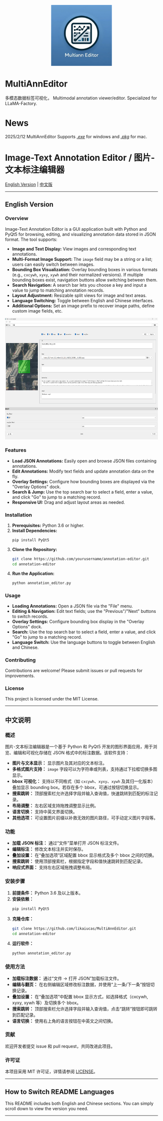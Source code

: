 <div align="center">
  <img src="image\Designer.jpeg" alt="Project Icon" width="200" height="200">
</div>

# MultiAnnEditor
多模态数据标签可视化， Multimodal annotation viewer/editor. Specialized for LLaMA-Factory. 
# News

2025/2/12 MultiAnnEditor Supports [_.exe_](https://github.com/likaiucas/MultiAnnEditor/blob/master/dist/annotation_editor.exe) for windows and [_.pkg_](https://github.com/likaiucas/MultiAnnEditor/blob/master/build/annotation_editor/annotation_editor.pkg) for mac. 


# Image-Text Annotation Editor / 图片-文本标注编辑器



[English Version](#english-version) | [中文版](#中文说明)

---

## English Version

### Overview
Image-Text Annotation Editor is a GUI application built with Python and PyQt5 for browsing, editing, and visualizing annotation data stored in JSON format. The tool supports:
- **Image and Text Display:** View images and corresponding text annotations.
- **Multi-Format Image Support:** The `image` field may be a string or a list; users can easily switch between images.
- **Bounding Box Visualization:** Overlay bounding boxes in various formats (e.g., `cxcywh`, `xyxy`, `xywh` and their normalized versions). If multiple bounding boxes exist, navigation buttons allow switching between them.
- **Search Navigation:** A search bar lets you choose a key and input a value to jump to matching annotation records.
- **Layout Adjustment:** Resizable split views for image and text areas.
- **Language Switching:** Toggle between English and Chinese interfaces.
- **Additional Options:** Set an image prefix to recover image paths, define custom image fields, etc.

<div align="center">
  <img src="image\feature.png" alt="Project Feature" width="800" height="400">
</div>

### Features
- **Load JSON Annotations:** Easily open and browse JSON files containing annotations.
- **Edit Annotations:** Modify text fields and update annotation data on the fly.
- **Overlay Settings:** Configure how bounding boxes are displayed via the "Overlay Options" dock.
- **Search & Jump:** Use the top search bar to select a field, enter a value, and click "Go" to jump to a matching record.
- **Responsive UI:** Drag and adjust layout areas as needed.

### Installation
1. **Prerequisites:** Python 3.6 or higher.
2. **Install Dependencies:**
    ```bash
    pip install PyQt5
    ```
3. **Clone the Repository:**
    ```bash
    git clone https://github.com/yourusername/annotation-editor.git
    cd annotation-editor
    ```
4. **Run the Application:**
    ```bash
    python annotation_editor.py
    ```

### Usage
- **Loading Annotations:** Open a JSON file via the "File" menu.
- **Editing & Navigation:** Edit text fields; use the "Previous"/"Next" buttons to switch records.
- **Overlay Settings:** Configure bounding box display in the "Overlay Options" dock.
- **Search:** Use the top search bar to select a field, enter a value, and click "Go" to jump to a matching record.
- **Language Switch:** Use the language buttons to toggle between English and Chinese.

### Contributing
Contributions are welcome! Please submit issues or pull requests for improvements.

### License
This project is licensed under the MIT License.

---

## 中文说明

### 概述
图片-文本标注编辑器是一个基于 Python 和 PyQt5 开发的图形界面应用，用于浏览、编辑和可视化存储在 JSON 格式中的标注数据。该软件支持：
- **图片与文本显示：** 显示图片及其对应的文本标注。
- **多格式图片支持：** `image` 字段可以为字符串或列表，支持通过下拉框切换多图显示。
- **bbox 可视化：** 支持以不同格式（如 `cxcywh`、`xyxy`、`xywh` 及其归一化版本）叠加显示 bounding box。若存在多个 bbox，可通过按钮切换显示。
- **搜索跳转：** 顶部搜索栏允许选择字段并输入查询值，快速跳转到匹配的标注记录。
- **布局调整：** 左右区域支持拖拽调整显示比例。
- **语言切换：** 支持中英文界面切换。
- **其他选项：** 可设置图片前缀以补救无效的图片路径，可手动定义图片字段等。

### 功能
- **加载 JSON 标注：** 通过“文件”菜单打开 JSON 标注文件。
- **编辑标注：** 修改文本标注并实时保存。
- **叠加设置：** 在“叠加选项”区域配置 bbox 显示格式及多个 bbox 之间的切换。
- **搜索跳转：** 使用顶部搜索栏，根据指定字段和值快速跳转到匹配记录。
- **响应式界面：** 支持左右区域拖拽调整布局。

### 安装步骤
1. **前提条件：** Python 3.6 及以上版本。
2. **安装依赖：**
    ```bash
    pip install PyQt5
    ```
3. **克隆仓库：**
    ```bash
    git clone https://github.com/likaiucas/MultiAnnEditor.git
    cd annotation-editor
    ```
4. **运行软件：**
    ```bash
    python annotation_editor.py
    ```

### 使用方法
- **加载标注数据：** 通过“文件 → 打开 JSON”加载标注文件。
- **编辑与翻页：** 在右侧编辑区域修改标注数据，并使用“上一条/下一条”按钮切换记录。
- **叠加设置：** 在“叠加选项”中配置 bbox 显示方式，如选择格式（cxcywh, xyxy, xywh 等）及切换多个 bbox。
- **搜索跳转：** 顶部搜索栏允许选择字段并输入查询值，点击“跳转”按钮即可跳转到匹配记录。
- **语言切换：** 使用右上角的语言按钮在中英文之间切换。

### 贡献
欢迎开发者提交 issue 和 pull request，共同改进此项目。

### 许可证
本项目采用 MIT 许可证，详情请参阅 [LICENSE](LICENSE)。

---

## How to Switch README Languages

This README includes both English and Chinese sections. You can simply scroll down to view the version you need. 

---

